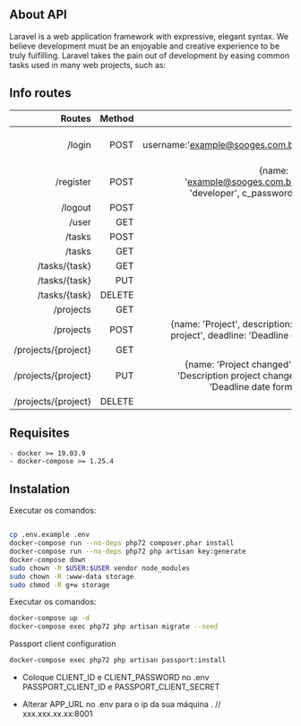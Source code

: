 

## About API

Laravel is a web application framework with expressive, elegant syntax. We believe development must be an enjoyable and creative experience to be truly fulfilling. Laravel takes the pain out of development by easing common tasks used in many web projects, such as:


## Info routes

| Routes             | Method |      Send    | Get   |      Auth     |
|-------------------:|-------:|-------------:|------:|--------------:|
| /login             |  POST  | { username:'example@sooges.com.br',password: 'developer'} |{"token_type":"token_type","expires_in":31536000,"access_token":"access_token","refresh_token":"refresh_token"}| N             |
| /register          |  POST  |{name: 'User', email: 'example@sooges.com.br', password: 'developer', c_password: 'developer}|{id:1,name: 'User', email: 'example@sooges.com.br'}| N             |
| /logout            |  POST  |           |       | S             |
| /user              |  GET   | {}           |       | S             |
| /tasks             |  POST  | {}           |       | S             |
| /tasks             |  GET   | {}           |       | S             |
| /tasks/{task}      |  GET   | {}           |       | S             |
| /tasks/{task}      |  PUT   | {}           |       | S             |
| /tasks/{task}      | DELETE | {}           |       | S             |
| /projects          |  GET   |            | [ {id:1, name: 'Project', description: 'Description project', deadline: 'Deadline date format'},{...}] | S             |
| /projects          |  POST  |{name: 'Project', description: 'Description project', deadline: 'Deadline date format'}|{id:1, name: 'Project', description: 'Description project', deadline: 'Deadline date format'}| S             |
| /projects/{project}|  GET   |          |{id:1, name: 'Project', description: 'Description project', deadline: 'Deadline date format'}| S             |
| /projects/{project}|  PUT   |{name: 'Project changed', description: 'Description project changed', deadline: 'Deadline date format changed'}|{id:1, name: 'Project changed', description: 'Description project changed', deadline: 'Deadline date format changed'}| S             |
| /projects/{project}| DELETE |            |       | S             |




## Requisites

    - docker >= 19.03.9
    - docker-compose >= 1.25.4

## Instalation

Executar os comandos:

```bash

cp .env.example .env
docker-compose run --no-deps php72 composer.phar install
docker-compose run --no-deps php72 php artisan key:generate
docker-compose down
sudo chown -R $USER:$USER vendor node_modules
sudo chown -R :www-data storage
sudo chmod -R g+w storage
```


Executar os comandos:

```bash
docker-compose up -d
docker-compose exec php72 php artisan migrate --seed

```

Passport client configuration

```bash
docker-compose exec php72 php artisan passport:install


```
 - Coloque CLIENT_ID e CLIENT_PASSWORD no .env PASSPORT_CLIENT_ID e PASSPORT_CLIENT_SECRET

 - Alterar APP_URL no .env para o ip da sua máquina . // xxx.xxx.xx.xx:8001
